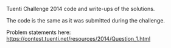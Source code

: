 Tuenti Challenge 2014 code and write-ups of the solutions.

The code is the same as it was submitted during the challenge.

Problem statements here:
https://contest.tuenti.net/resources/2014/Question_1.html
